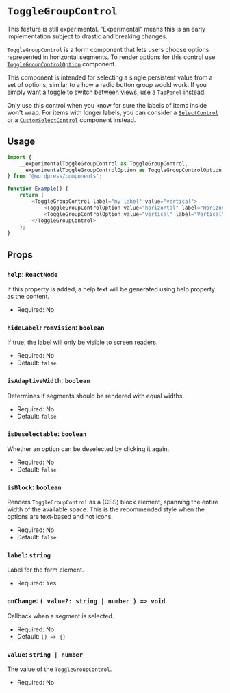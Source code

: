 # `ToggleGroupControl`

<div class="callout callout-alert">
This feature is still experimental. “Experimental” means this is an early implementation subject to drastic and breaking changes.
</div>

`ToggleGroupControl` is a form component that lets users choose options represented in horizontal segments. To render options for this control use [`ToggleGroupControlOption`](/packages/components/src/toggle-group-control/toggle-group-control-option/README.md) component.

This component is intended for selecting a single persistent value from a set of options, similar to a how a radio button group would work. If you simply want a toggle to switch between views, use a [`TabPanel`](/packages/components/src/tab-panel/README.md) instead.

Only use this control when you know for sure the labels of items inside won't wrap. For items with longer labels, you can consider a [`SelectControl`](/packages/components/src/select-control/README.md) or a [`CustomSelectControl`](/packages/components/src/custom-select-control/README.md) component instead.

## Usage

```js
import {
	__experimentalToggleGroupControl as ToggleGroupControl,
	__experimentalToggleGroupControlOption as ToggleGroupControlOption,
} from '@wordpress/components';

function Example() {
	return (
		<ToggleGroupControl label="my label" value="vertical">
			<ToggleGroupControlOption value="horizontal" label="Horizontal" />
			<ToggleGroupControlOption value="vertical" label="Vertical" />
		</ToggleGroupControl>
	);
}
```

## Props

### `help`: `ReactNode`

If this property is added, a help text will be generated using help property as the content.

-   Required: No

### `hideLabelFromVision`: `boolean`

If true, the label will only be visible to screen readers.

-   Required: No
-   Default: `false`

### `isAdaptiveWidth`: `boolean`

Determines if segments should be rendered with equal widths.

-   Required: No
-   Default: `false`

### `isDeselectable`: `boolean`

Whether an option can be deselected by clicking it again.

-   Required: No
-   Default: `false`

### `isBlock`: `boolean`

Renders `ToggleGroupControl` as a (CSS) block element, spanning the entire width of the available space. This is the recommended style when the options are text-based and not icons.

-   Required: No
-   Default: `false`

### `label`: `string`

Label for the form element.

-   Required: Yes

### `onChange`: `( value?: string | number ) => void`

Callback when a segment is selected.

-   Required: No
-   Default: `() => {}`


### `value`: `string | number`

The value of the `ToggleGroupControl`.

-   Required: No
